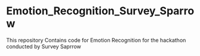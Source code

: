 # Emotion_Recognition_Survey_Sparrow
This repository Contains code for Emotion Recognition for the hackathon conducted by Survey Saprrow
